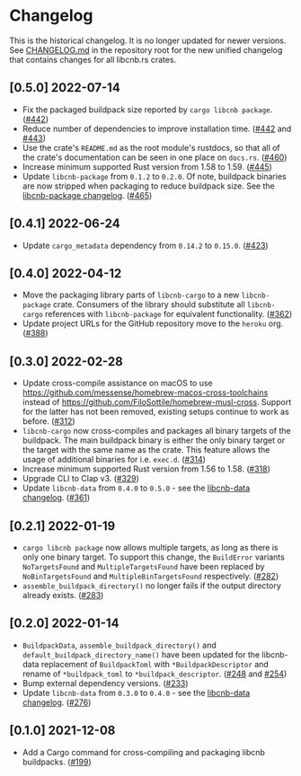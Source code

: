 # Changelog

This is the historical changelog. It is no longer updated for newer versions. See [CHANGELOG.md](../CHANGELOG.md) in the
repository root for the new unified changelog that contains changes for all libcnb.rs crates.

## [0.5.0] 2022-07-14

- Fix the packaged buildpack size reported by `cargo libcnb package`. ([#442](https://github.com/heroku/libcnb.rs/pull/442))
- Reduce number of dependencies to improve installation time. ([#442](https://github.com/heroku/libcnb.rs/pull/442) and [#443](https://github.com/heroku/libcnb.rs/pull/443))
- Use the crate's `README.md` as the root module's rustdocs, so that all of the crate's documentation can be seen in one place on `docs.rs`. ([#460](https://github.com/heroku/libcnb.rs/pull/460))
- Increase minimum supported Rust version from 1.58 to 1.59. ([#445](https://github.com/heroku/libcnb.rs/pull/445))
- Update `libcnb-package` from `0.1.2` to `0.2.0`. Of note, buildpack binaries are now stripped when packaging to reduce buildpack size. See the [libcnb-package changelog](../libcnb-package/HISTORICAL_CHANGELOG.md#020-2022-07-14). ([#465](https://github.com/heroku/libcnb.rs/pull/465))

## [0.4.1] 2022-06-24

- Update `cargo_metadata` dependency from `0.14.2` to `0.15.0`. ([#423](https://github.com/heroku/libcnb.rs/pull/423))

## [0.4.0] 2022-04-12

- Move the packaging library parts of `libcnb-cargo` to a new `libcnb-package` crate. Consumers of the library should substitute all `libcnb-cargo` references with `libcnb-package` for equivalent functionality. ([#362](https://github.com/heroku/libcnb.rs/pull/362))
- Update project URLs for the GitHub repository move to the `heroku` org. ([#388](https://github.com/heroku/libcnb.rs/pull/388))

## [0.3.0] 2022-02-28

- Update cross-compile assistance on macOS to use https://github.com/messense/homebrew-macos-cross-toolchains instead of https://github.com/FiloSottile/homebrew-musl-cross. Support for the latter has not been removed, existing setups continue to work as before. ([#312](https://github.com/heroku/libcnb.rs/pull/312))
- `libcnb-cargo` now cross-compiles and packages all binary targets of the buildpack. The main buildpack binary is either the only binary target or the target with the same name as the crate. This feature allows the usage of additional binaries for i.e. `exec.d`. ([#314](https://github.com/heroku/libcnb.rs/pull/314))
- Increase minimum supported Rust version from 1.56 to 1.58. ([#318](https://github.com/heroku/libcnb.rs/pull/318))
- Upgrade CLI to Clap v3. ([#329](https://github.com/heroku/libcnb.rs/pull/329))
- Update `libcnb-data` from `0.4.0` to `0.5.0` - see the [libcnb-data changelog](../libcnb-data/HISTORICAL_CHANGELOG.md#050-2022-02-28). ([#361](https://github.com/heroku/libcnb.rs/pull/361))

## [0.2.1] 2022-01-19

- `cargo libcnb package` now allows multiple targets, as long as there is only one binary target. To support this change, the `BuildError` variants `NoTargetsFound` and `MultipleTargetsFound` have been replaced by `NoBinTargetsFound` and `MultipleBinTargetsFound` respectively. ([#282](https://github.com/heroku/libcnb.rs/pull/282))
- `assemble_buildpack_directory()` no longer fails if the output directory already exists. ([#283](https://github.com/heroku/libcnb.rs/pull/283))

## [0.2.0] 2022-01-14

- `BuildpackData`, `assemble_buildpack_directory()` and `default_buildpack_directory_name()` have been updated for the libcnb-data replacement of `BuildpackToml` with `*BuildpackDescriptor` and rename of `*buildpack_toml` to `*buildpack_descriptor`. ([#248](https://github.com/heroku/libcnb.rs/pull/248) and [#254](https://github.com/heroku/libcnb.rs/pull/254))
- Bump external dependency versions. ([#233](https://github.com/heroku/libcnb.rs/pull/233))
- Update `libcnb-data` from `0.3.0` to `0.4.0` - see the [libcnb-data changelog](../libcnb-data/HISTORICAL_CHANGELOG.md#040-2022-01-14). ([#276](https://github.com/heroku/libcnb.rs/pull/276))

## [0.1.0] 2021-12-08

- Add a Cargo command for cross-compiling and packaging libcnb buildpacks. ([#199](https://github.com/heroku/libcnb.rs/pull/199))
